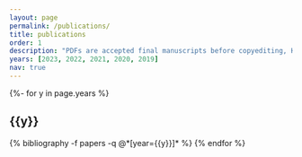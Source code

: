 ```yaml
---
layout: page
permalink: /publications/
title: publications
order: 1
description: "PDFs are accepted final manuscripts before copyediting, HTMLs are official published versions."
years: [2023, 2022, 2021, 2020, 2019]
nav: true
---
```

<!-- _pages/publications.md -->
<div class="publications">

{%- for y in page.years %}
  <h2 class="year">{{y}}</h2>
  {% bibliography -f papers -q @*[year={{y}}]* %}
{% endfor %}

</div>
